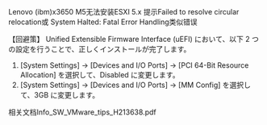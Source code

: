 Lenovo (ibm)x3650 M5无法安装ESXI 5.x
提示Failed  to  resolve  circular  relocation或
System Halted: Fatal  Error  Handling类似错误

【回避策】
Unified Extensible Firmware Interface (uEFI) において、以下 2 つの設定を行うことで、正しくインストールが完了します。
1. [System Settings] -> [Devices and I/O Ports] -> [PCI 64-Bit Resource Allocation] を選択して、Disabled に変更します。
2. [System Settings] -> [Devices and I/O Ports] -> [MM Config] を選択して、3GB に変更します。

相关文档Info_SW_VMware_tips_H213638.pdf